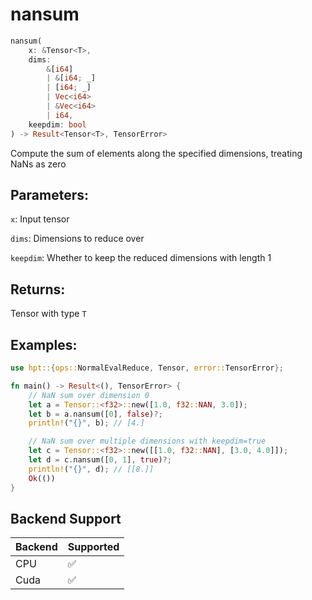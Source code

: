 # nansum
```rust
nansum(
    x: &Tensor<T>, 
    dims: 
        &[i64]
        | &[i64; _]
        | [i64; _] 
        | Vec<i64> 
        | &Vec<i64>
        | i64, 
    keepdim: bool
) -> Result<Tensor<T>, TensorError>
```
Compute the sum of elements along the specified dimensions, treating NaNs as zero

## Parameters:
`x`: Input tensor

`dims`: Dimensions to reduce over

`keepdim`: Whether to keep the reduced dimensions with length 1

## Returns:
Tensor with type `T`

## Examples:
```rust
use hpt::{ops::NormalEvalReduce, Tensor, error::TensorError};

fn main() -> Result<(), TensorError> {
    // NaN sum over dimension 0
    let a = Tensor::<f32>::new([1.0, f32::NAN, 3.0]);
    let b = a.nansum([0], false)?;
    println!("{}", b); // [4.]

    // NaN sum over multiple dimensions with keepdim=true
    let c = Tensor::<f32>::new([[1.0, f32::NAN], [3.0, 4.0]]);
    let d = c.nansum([0, 1], true)?;
    println!("{}", d); // [[8.]]
    Ok(())
}
```
## Backend Support
| Backend | Supported |
|---------|-----------|
| CPU     | ✅         |
| Cuda    | ✅        |